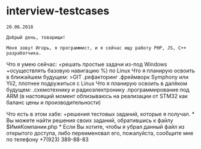 # interview-testcases

	20.06.2018
	
	Добрый день, товарищи!
	
	Меня зовут Игорь, я программист, и я сейчас ищу работу PHP, JS, C++ разработчика.
Что я умею сейчас: 
	+решать простые задачи из-под Windows
	+осуществлять базовую навигацию %) по Linux
Что я планирую освоить в ближайшем будущем: 
	>GIT
	.рефакторинг
	.фреймворк Symphony или Yii2, плотнее подружиться с Linux
Что я планирую освоить в далёком будущем:
	.схемотехнику и радиоэлектронику
	.программирование под ARM (в настоящий момент облизываюсь на реализации от STM32 как баланс цены и производительности)
	
Что есть в этом хабе:
	+решения тестовых заданий, которые я получал.
		* Вы можете найти решения своих заданий, обратившись к файлу $ИмяКомпании.php
		* Если Вы хотите, чтобы я убрал данный файл из открытого доступа, либо переименовал его,
		  пожалуйста, сообщите мне по телефону +7(923) 389-88-83